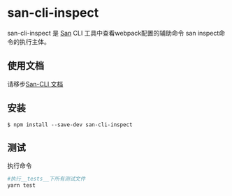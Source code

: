 # san-cli-inspect

san-cli-inspect 是 [San](https://github.com/baidu/san) CLI 工具中查看webpack配置的辅助命令
san inspect命令的执行主体。

## 使用文档

请移步[San-CLI 文档](https://ecomfe.github.io/san-cli)

## 安装

```shell
$ npm install --save-dev san-cli-inspect
```

## 测试

执行命令

```bash
#执行__tests__下所有测试文件
yarn test
```
